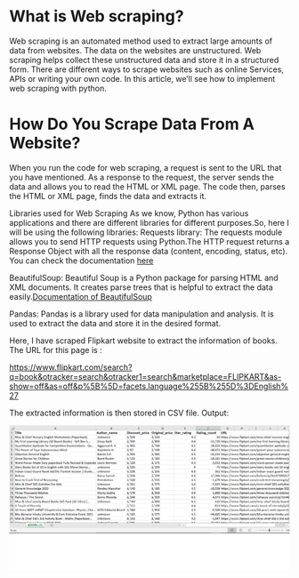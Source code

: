 # What is Web scraping?
Web scraping is an automated method used to extract large amounts of data from websites. The data on the websites are unstructured. Web scraping helps collect these unstructured data and store it in a structured form. There are different ways to scrape websites such as online Services, APIs or writing your own code. In this article, we’ll see how to implement web scraping with python. 

# How Do You Scrape Data From A Website?
When you run the code for web scraping, a request is sent to the URL that you have mentioned. As a response to the request, the server sends the data and allows you to read the HTML or XML page. The code then, parses the HTML or XML page, finds the data and extracts it. 

Libraries used for Web Scraping 
As we know, Python has various applications and there are different libraries for different purposes.So, here I will be using the following libraries:
Requests library: The requests module allows you to send HTTP requests using Python.The HTTP request returns a Response Object with all the response data (content, encoding, status, etc). You can check the documentation [here](https://docs.python-requests.org/en/master/)

BeautifulSoup: Beautiful Soup is a Python package for parsing HTML and XML documents. It creates parse trees that is helpful to extract the data easily.[Documentation of BeautifulSoup](https://www.crummy.com/software/BeautifulSoup/bs4/doc/)

Pandas: Pandas is a library used for data manipulation and analysis. It is used to extract the data and store it in the desired format.

Here, I have scraped Flipkart website to extract the information of books. The URL for this page is :

https://www.flipkart.com/search?q=book&otracker=search&otracker1=search&marketplace=FLIPKART&as-show=off&as=off&p%5B%5D=facets.language%255B%255D%3DEnglish%27


The extracted information is then stored in CSV file.
Output:

![](https://github.com/Pragati019/Web-scraping-and-data-visualization/blob/main/xl-image.png)



